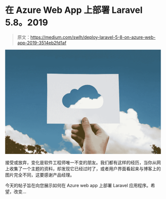 # 在 Azure Web App 上部署 Laravel 5.8。2019

> 原文：<https://medium.com/swlh/deploy-laravel-5-8-on-azure-web-app-2019-3514eb2fd1af>

![](img/912b79b06eecf8696eb7053adc58484d.png)

接受或放弃，变化是软件工程师唯一不变的朋友。我们都有这样的经历，当你从网上收集了一个主题的资料，却发现它已经过时了，或者用户界面看起来与博客上的图片完全不同，这要感谢产品经理。

今天的帖子旨在向您展示如何在 Azure web app 上部署 Laravel 应用程序。希望，改变…